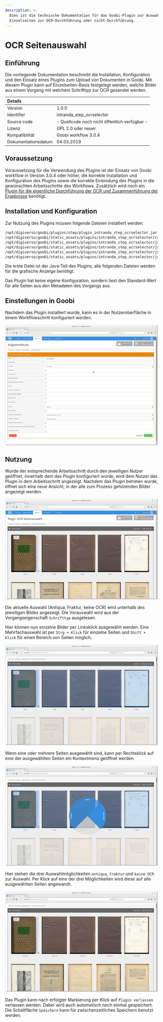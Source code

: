 ```yaml
---
description: >-
  Dies ist die technische Dokumentation für das Goobi-Plugin zur Auswahl von
  Einzelseiten zur OCR-Durchführung oder nicht-Durchführung.
---
```


# OCR Seitenauswahl

## Einführung

Die vorliegende Dokumentation beschreibt die Installation, Konfiguration und den Einsatz eines Plugins zum Upload von Dokumenten in Goobi. Mit diesem Plugin kann auf Einzelseiten-Basis festgelegt werden, welche Bilder aus einem Vorgang mit welchem Schrifttyp zur OCR gesendet werden.

| Details |  |
| :--- | :--- |
| Version | 1.0.0 |
| Identifier | intranda\_step\_ocrselector |
| Source code | - Quellcode noch nicht öffentlich verfügbar - |
| Lizenz | GPL 2.0 oder neuer |
| Kompatibilität | Goobi workflow 3.0.4 |
| Dokumentationsdatum | 04.03.2019 |

## Voraussetzung

Voraussetzung für die Verwendung des Plugins ist der Einsatz von Goobi workflow in Version 3.0.4 oder höher, die korrekte Installation und Konfiguration des Plugins sowie die korrekte Einbindung des Plugins in die gewünschten Arbeitsschritte des Workflows. Zusätzlich wird noch ein [Plugin für die eigentliche Durchführung der OCR und Zusammenführung der Ergebnisse](intranda_step_mixedocr.md)  benötigt.

## Installation und Konfiguration

Zur Nutzung des Plugins müssen folgende Dateien installiert werden:

```text
/opt/digiverso/goobi/plugins/step/plugin_intranda_step_ocrselector.jar
/opt/digiverso/goobi/static_assets/plugins/intranda_step_ocrselector/css/style.css
/opt/digiverso/goobi/static_assets/plugins/intranda_step_ocrselector/js/app.js
/opt/digiverso/goobi/static_assets/plugins/intranda_step_ocrselector/js/riot.min.js
/opt/digiverso/goobi/static_assets/plugins/intranda_step_ocrselector/js/tags.js
/opt/digiverso/goobi/static_assets/plugins/intranda_step_ocrselector/js/ugh.js
```

Die erste Datei ist der Java-Teil des Plugins, alle folgenden Dateien werden für die grafische Anzeige benötigt.

Das Plugin hat keine eigene Konfiguration, sondern liest den Standard-Wert für alle Seiten aus den Metadaten des Vorgangs aus.

## Einstellungen in Goobi

Nachdem das Plugin installiert wurde, kann es in der Nutzeroberfläche in einem Workflowschritt konfiguriert werden.

![Task-Details](../.gitbook/assets/config.png)

## Nutzung

Wurde der entsprechende Arbeitsschritt durch den jeweiligen Nutzer geöffnet, innerhalb dem das Plugin konfiguriert wurde, wird dem Nutzer das Plugin in dem Arbeitsschritt angezeigt. Nachdem das Plugin betreten wurde, öffnet sich eine neue Ansicht, in der alle zum Prozess gehörenden Bilder angezeigt werden.

![Plugin-Oberfl&#xE4;che](../.gitbook/assets/entry.png)

Die aktuelle Auswahl \(Antiqua, Fraktur, keine OCR\) wird unterhalb des jeweiligen Bildes angezeigt. Die Vorauswahl wird aus der Vorgangseigenschaft `Schrifttyp` ausgelesen.

Hier können nun einzelne Bilder per Linksklick ausgewählt werden. Eine Mehrfachauswahl ist per `Strg + Klick` für einzelne Seiten und `Shift + Klick` für einen Bereich von Seiten möglich.

![Mehrfachauswahl](../.gitbook/assets/selection.png)

Wenn eine oder mehrere Seiten ausgewählt sind, kann per Rechtsklick auf eine der ausgewählten Seiten ein Kontextmenü geöffnet werden.

![Kontextmen&#xFC;](../.gitbook/assets/context.png)

Hier stehen die drei Auswahlmöglichkeiten `antiqua`, `fraktur` und `keine OCR` zur Auswahl. Per Klick auf eine der drei Möglichkeiten wird diese auf alle ausgewählten Seiten angewandt.

![Aktualisiert - keine OCR f&#xFC;r Einband und leere Seiten](../.gitbook/assets/updated.png)

Das Plugin kann nach erfolgter Markierung per Klick auf `Plugin verlassen` verlassen werden. Dabei wird auch automatisch noch einmal gespeichert. Die Schaltfläche `Speichern` kann für zwischenzeitliches Speichern benutzt werden.
